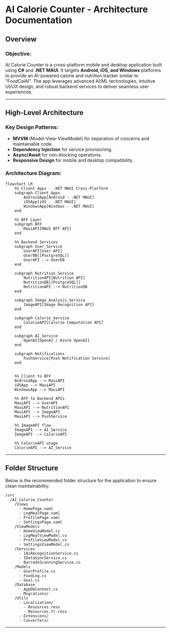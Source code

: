 # AI Calorie Counter - Architecture Documentation

## Overview

### Objective:
AI Calorie Counter is a cross-platform mobile and desktop application built using **C#** and **.NET MAUI**. It targets **Android, iOS, and Windows** platforms to provide an AI-powered calorie and nutrition tracker similar to "FoodCalAI". The app leverages advanced AI/ML technologies, intuitive UI/UX design, and robust backend services to deliver seamless user experiences.

---

## High-Level Architecture

### Key Design Patterns:
- **MVVM** (Model-View-ViewModel) for separation of concerns and maintainable code.
- **Dependency Injection** for service provisioning.
- **Async/Await** for non-blocking operations.
- **Responsive Design** for mobile and desktop compatibility.

### Architecture Diagram:

```mermaid
flowchart LR
    %% Client Apps - .NET MAUI Cross-Platform
    subgraph Client_Apps
        AndroidApp[Android - .NET MAUI]
        iOSApp[iOS - .NET MAUI]
        WindowsApp[Windows - .NET MAUI]
    end

    %% BFF Layer
    subgraph BFF
        MauiAPI[MAUI BFF API]
    end

    %% Backend Services
    subgraph User_Service
        UserAPI[User API]
        UserDB[[PostgreSQL]]
        UserAPI --> UserDB
    end

    subgraph Nutrition_Service
        NutritionAPI[Nutrition API]
        NutritionDB[[PostgreSQL]]
        NutritionAPI --> NutritionDB
    end

    subgraph Image_Analysis_Service
        ImageAPI[Image Recognition API]
    end

    subgraph Calorie_Service
        CalorieAPI[Calorie Computation API]
    end

    subgraph AI_Service
        OpenAI[OpenAI / Azure OpenAI]
    end

    subgraph Notifications
        PushService[Push Notification Service]
    end


    %% Client to BFF
    AndroidApp --> MauiAPI
    iOSApp --> MauiAPI
    WindowsApp --> MauiAPI

    %% BFF to Backend APIs
    MauiAPI --> UserAPI
    MauiAPI --> NutritionAPI
    MauiAPI --> ImageAPI
    MauiAPI --> PushService

    %% ImageAPI flow
    ImageAPI --> AI_Service
    ImageAPI --> CalorieAPI

    %% CalorieAPI usage
    CalorieAPI --> AI_Service
```

---

## Folder Structure

Below is the recommended folder structure for the application to ensure clean maintainability:

```
/src
  /AI_Calorie_Counter
    /Views
      - HomePage.xaml
      - LogMealPage.xaml
      - ProfilePage.xaml
      - SettingsPage.xaml
    /ViewModels
      - HomeViewModel.cs
      - LogMealViewModel.cs
      - ProfileViewModel.cs
      - SettingsViewModel.cs
    /Services
      - IAiRecognitionService.cs
      - IDataSyncService.cs
      - BarcodeScanningService.cs
    /Models
      - UserProfile.cs
      - FoodLog.cs
      - Goal.cs
    /Database
      - AppDbContext.cs
      - Migrations/
    /Utils
      - Localization/
        - Resources.resx
        - Resources.fr.resx
      - Extensions/
      - Converters/
```

---
